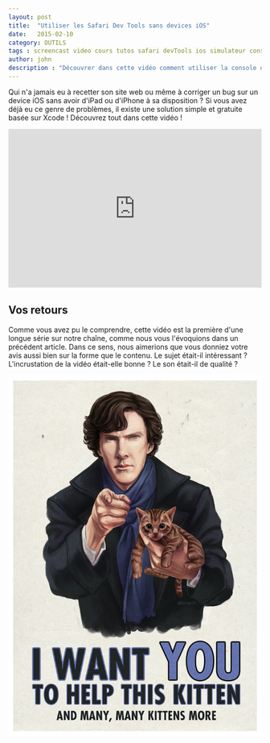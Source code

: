 ```yaml
---
layout: post
title:  "Utiliser les Safari Dev Tools sans devices iOS"
date:   2015-02-10
category: OUTILS
tags : screencast video cours tutos safari devTools ios simulateur console
author: john
description : "Découvrer dans cette vidéo comment utiliser la console de debug de votre navigateur dans un device iOS sans en avoir !"
---
```


Qui n'a jamais eu à recetter son site web ou même à corriger un bug sur un device iOS sans avoir d'iPad ou d'iPhone à sa disposition ? Si vous avez déjà eu ce genre de problèmes, il existe une solution simple et gratuite basée sur Xcode ! Découvrez tout dans cette vidéo !

<iframe width="100%" height="315" src="https://www.youtube.com/embed/CPJGeIgo1Q0" frameborder="0" allowfullscreen></iframe>

## Vos retours

Comme vous avez pu le comprendre, cette vidéo est la première d'une longue série sur notre chaîne, comme nous vous l'évoquions dans un précédent article. Dans ce sens, nous aimerions que vous donniez votre avis aussi bien sur la forme que le contenu. Le sujet était-il intéressant ? L'incrustation de la vidéo était-elle bonne ? Le son était-il de qualité ?

[![I need you benedict Cumberbatch](/src/articles/screencastSafariDevTools/IWantYou.jpg)](http://arbrenoir.deviantart.com/art/WE-NEED-YOU-296060423)
